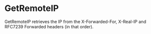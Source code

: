 # GetRemoteIP

GetRemoteIP retrieves the IP from the X-Forwarded-For, X-Real-IP and RFC7239
Forwarded headers (in that order).
